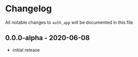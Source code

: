 # Changelog

All notable changes to `auth_app` will be documented in this file

## 0.0.0-alpha - 2020-06-08

- initial release

